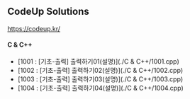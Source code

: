 ## CodeUp Solutions   
https://codeup.kr/   

#### C & C++
- [1001 : [기초-출력] 출력하기01(설명)](./C & C++/1001.cpp)    
- [1002 : [기초-출력] 출력하기02(설명)](./C & C++/1002.cpp)    
- [1003 : [기초-출력] 출력하기03(설명)](./C & C++/1003.cpp)    
- [1004 : [기초-출력] 출력하기04(설명)](./C & C++/1004.cpp)    
